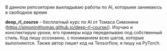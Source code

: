 В данном репозитории выкладываю работы по AI, которыми занимаюсь в свободное время

**deep_rl_course** - бесплатный курс по AI от Томаса Симонини (https://simoninithomas.github.io/deep-rl-course/). Изучаю и конспектирую уроки, его примеры кода переделываю  под собственный стиль. Код пишу осознанно, с пониманием всех шагов, которые выполняются. Также автор пишет код на Tensorflow, я пишу на PyTorch.
